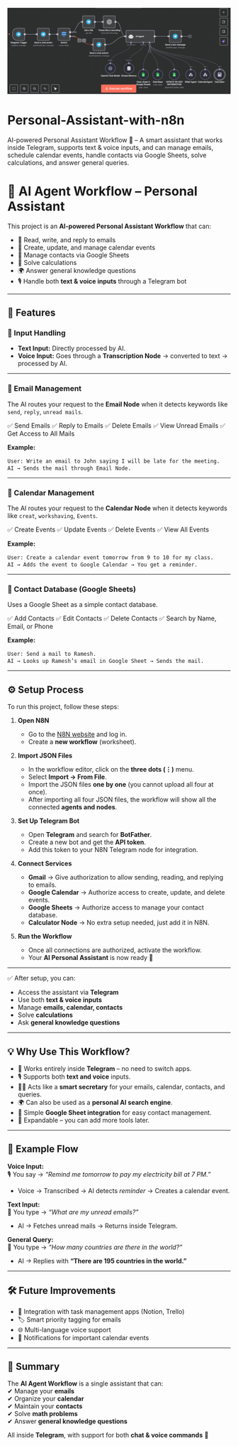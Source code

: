 ![AI Agent Workflow](https://github.com/Swarajbabu/Personal-Assistant-with-n8n/blob/main/Image.png?raw=true)
# Personal-Assistant-with-n8n
AI-powered Personal Assistant Workflow 🤖 – A smart assistant that works inside Telegram, supports text &amp; voice inputs, and can manage emails, schedule calendar events, handle contacts via Google Sheets, solve calculations, and answer general queries.
# 🤖 AI Agent Workflow – Personal Assistant  

This project is an **AI-powered Personal Assistant Workflow** that can:  
- 📩 Read, write, and reply to emails  
- 📅 Create, update, and manage calendar events  
- 📇 Manage contacts via Google Sheets  
- 🧮 Solve calculations  
- 🌍 Answer general knowledge questions  
- 🎙 Handle both **text & voice inputs** through a Telegram bot  

---

## 🚀 Features  

### 🔹 Input Handling  
- **Text Input:** Directly processed by AI.  
- **Voice Input:** Goes through a **Transcription Node** → converted to text → processed by AI.  

---

### 🔹 Email Management  
The AI routes your request to the **Email Node** when it detects keywords like `send`, `reply`, `unread mails`.  

✅ Send Emails ✅ Reply to Emails ✅ Delete Emails ✅ View Unread Emails ✅ Get Access to All Mails  

**Example:**  
```text
User: Write an email to John saying I will be late for the meeting.
AI → Sends the mail through Email Node.
```
---
### 🔹 Calendar Management 
The AI routes your request to the **Calendar Node** when it detects keywords like `creat`, `workshaving`, `Events`.  

✅ Create Events
✅ Update Events
✅ Delete Events
✅ View All Events 

**Example:**  
```text
User: Create a calendar event tomorrow from 9 to 10 for my class.
AI → Adds the event to Google Calendar → You get a reminder.
```
---
### 🔹 Contact Database (Google Sheets)

Uses a Google Sheet as a simple contact database.

✅ Add Contacts
✅ Edit Contacts
✅ Delete Contacts
✅ Search by Name, Email, or Phone

**Example:**  
```text
User: Send a mail to Ramesh.
AI → Looks up Ramesh’s email in Google Sheet → Sends the mail.
```
---
## ⚙️ Setup Process  

To run this project, follow these steps:  

1. **Open N8N**  
   - Go to the [N8N website](https://n8n.io/) and log in.  
   - Create a **new workflow** (worksheet).  

2. **Import JSON Files**  
   - In the workflow editor, click on the **three dots (⋮)** menu.  
   - Select **Import → From File**.  
   - Import the JSON files **one by one** (you cannot upload all four at once).  
   - After importing all four JSON files, the workflow will show all the connected **agents and nodes**.  

3. **Set Up Telegram Bot**  
   - Open **Telegram** and search for **BotFather**.  
   - Create a new bot and get the **API token**.  
   - Add this token to your N8N Telegram node for integration.  

4. **Connect Services**  
   - **Gmail** → Give authorization to allow sending, reading, and replying to emails.  
   - **Google Calendar** → Authorize access to create, update, and delete events.  
   - **Google Sheets** → Authorize access to manage your contact database.  
   - **Calculator Node** → No extra setup needed, just add it in N8N.  

5. **Run the Workflow**  
   - Once all connections are authorized, activate the workflow.  
   - Your **AI Personal Assistant** is now ready 🎉  

---

✅ After setup, you can:  
- Access the assistant via **Telegram**  
- Use both **text & voice inputs**  
- Manage **emails, calendar, contacts**  
- Solve **calculations**  
- Ask **general knowledge questions**  
---
## 💡 Why Use This Workflow?  

- 📲 Works entirely inside **Telegram** – no need to switch apps.  
- 🎙 Supports both **text and voice** inputs.  
- 🧑‍💼 Acts like a **smart secretary** for your emails, calendar, contacts, and queries.  
- 🌍 Can also be used as a **personal AI search engine**.  
- 📇 Simple **Google Sheet integration** for easy contact management.  
- 🚀 Expandable – you can add more tools later.  

---

## 🔄 Example Flow  

**Voice Input:**  
🎙 You say → *“Remind me tomorrow to pay my electricity bill at 7 PM.”*  
- Voice → Transcribed → AI detects *reminder* → Creates a calendar event.  

**Text Input:**  
💬 You type → *“What are my unread emails?”*  
- AI → Fetches unread mails → Returns inside Telegram.  

**General Query:**  
💬 You type → *“How many countries are there in the world?”*  
- AI → Replies with **“There are 195 countries in the world.”**  

---

## 🛠 Future Improvements  

- 🔗 Integration with task management apps (Notion, Trello)  
- 🏷 Smart priority tagging for emails  
- 🌐 Multi-language voice support  
- 🔔 Notifications for important calendar events  

---

## 📌 Summary  

The **AI Agent Workflow** is a single assistant that can:  
✔ Manage your **emails**  
✔ Organize your **calendar**  
✔ Maintain your **contacts**  
✔ Solve **math problems**  
✔ Answer **general knowledge questions**  

All inside **Telegram**, with support for both **chat & voice commands** 🎉  
